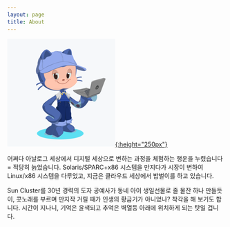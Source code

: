 ```yaml
---
layout: page
title: About
---
```


[![Electronic Nomad's Octocat](/media/common/electronicnomad_octocat.png){:height="250px"}](https://myoctocat.com/)

어쩌다 아날로그 세상에서 디지털 세상으로 변하는 과정을 체험하는 행운을 누렸습니다 = 적당히 늙었습니다.
Solaris/SPARC+x86 시스템을 만지다가 시장이 변하여 Linux/x86 시스템을 다루었고,
지금은 클라우드 세상에서 밥벌이를 하고 있습니다.

Sun Cluster를 30년 경력의 도자 공예사가 동네 아이 생일선물로 줄 물잔 하나 만들듯이, 
콧노래를 부르며 만지작 거릴 때가 인생의 황금기가 아니었나? 착각을 해 보기도 합니다. 
시간이 지나니, 기억은 윤색되고 추억은 벽열등 아래에 위치하게 되는 탓일 겁니다.
